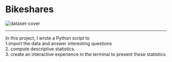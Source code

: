 # Bikeshares

![dataset-cover](https://user-images.githubusercontent.com/63183189/219950673-7de85f04-2a65-4404-94b9-e382b014b5b0.jpg)

<HR>
In this project, I wrote a Python script to <br /> 
  1.import the data and answer interesting questions <br />
  2. compute descriptive statistics.<br /> 
  3. create an interactive experience in the terminal to present these statistics
